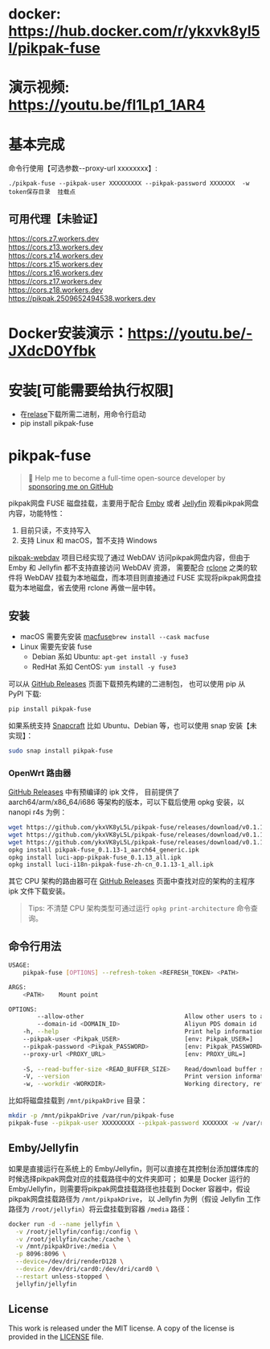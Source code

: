 # docker: https://hub.docker.com/r/ykxvk8yl5l/pikpak-fuse
# 演示视频: https://youtu.be/fl1Lp1_1AR4
# 基本完成
命令行使用【可选参数--proxy-url xxxxxxxx】:
```
./pikpak-fuse --pikpak-user XXXXXXXXX --pikpak-password XXXXXXX  -w token保存目录  挂载点
```


## 可用代理【未验证】     
https://cors.z7.workers.dev      
https://cors.z13.workers.dev   
https://cors.z14.workers.dev   
https://cors.z15.workers.dev   
https://cors.z16.workers.dev   
https://cors.z17.workers.dev   
https://cors.z18.workers.dev   
https://pikpak.2509652494538.workers.dev



# Docker安装演示：https://youtu.be/-JXdcD0Yfbk

# 安装[可能需要给执行权限]
* 在[relase](https://github.com/ykxVK8yL5L/pikpak-fuse/releases)下载所需二进制，用命令行启动
* pip install pikpak-fuse


# pikpak-fuse

> 🚀 Help me to become a full-time open-source developer by [sponsoring me on GitHub](https://github.com/sponsors/ykxVK8yL5L)

pikpak网盘 FUSE 磁盘挂载，主要用于配合 [Emby](https://emby.media) 或者 [Jellyfin](https://jellyfin.org) 观看pikpak网盘内容，功能特性：

1. 目前只读，不支持写入
2. 支持 Linux 和 macOS，暂不支持 Windows

[pikpak-webdav](https://github.com/ykxVK8yL5L/pikpak-webdav) 项目已经实现了通过 WebDAV 访问pikpak网盘内容，但由于 Emby 和 Jellyfin 都不支持直接访问 WebDAV 资源，
需要配合 [rclone](https://rclone.org) 之类的软件将 WebDAV 挂载为本地磁盘，而本项目则直接通过 FUSE 实现将pikpak网盘挂载为本地磁盘，省去使用 rclone 再做一层中转。

## 安装

* macOS 需要先安装 [macfuse](https://osxfuse.github.io/)`brew install --cask macfuse`
* Linux 需要先安装 fuse
  * Debian 系如 Ubuntu: `apt-get install -y fuse3`
  * RedHat 系如 CentOS: `yum install -y fuse3`

可以从 [GitHub Releases](https://github.com/ykxVK8yL5L/pikpak-fuse/releases) 页面下载预先构建的二进制包， 也可以使用 pip 从 PyPI 下载:

```bash
pip install pikpak-fuse
```

如果系统支持 [Snapcraft](https://snapcraft.io) 比如 Ubuntu、Debian 等，也可以使用 snap 安装【未实现】：

```bash
sudo snap install pikpak-fuse
```

### OpenWrt 路由器

[GitHub Releases](https://github.com/ykxVK8yL5L/pikpak-fuse/releases) 中有预编译的 ipk 文件， 目前提供了
aarch64/arm/x86_64/i686 等架构的版本，可以下载后使用 opkg 安装，以 nanopi r4s 为例：

```bash
wget https://github.com/ykxVK8yL5L/pikpak-fuse/releases/download/v0.1.13/pikpak-fuse_0.1.13-1_aarch64_generic.ipk
wget https://github.com/ykxVK8yL5L/pikpak-fuse/releases/download/v0.1.13/luci-app-pikpak-fuse_0.1.13_all.ipk
wget https://github.com/ykxVK8yL5L/pikpak-fuse/releases/download/v0.1.13/luci-i18n-pikpak-fuse-zh-cn_0.1.13-1_all.ipk
opkg install pikpak-fuse_0.1.13-1_aarch64_generic.ipk
opkg install luci-app-pikpak-fuse_0.1.13_all.ipk
opkg install luci-i18n-pikpak-fuse-zh-cn_0.1.13-1_all.ipk
```

其它 CPU 架构的路由器可在 [GitHub Releases](https://github.com/ykxVK8yL5L/pikpak-fuse/releases) 页面中查找对应的架构的主程序 ipk 文件下载安装。

> Tips: 不清楚 CPU 架构类型可通过运行 `opkg print-architecture` 命令查询。

## 命令行用法

```bash
USAGE:
    pikpak-fuse [OPTIONS] --refresh-token <REFRESH_TOKEN> <PATH>

ARGS:
    <PATH>    Mount point

OPTIONS:
        --allow-other                            Allow other users to access the drive
        --domain-id <DOMAIN_ID>                  Aliyun PDS domain id
    -h, --help                                   Print help information
    --pikpak-user <Pikpak_USER>                  [env: Pikpak_USER=]
    --pikpak-password <Pikpak_PASSWORD>          [env: Pikpak_PASSWORD=]
    --proxy-url <PROXY_URL>                      [env: PROXY_URL=]
    
    -S, --read-buffer-size <READ_BUFFER_SIZE>    Read/download buffer size in bytes, defaults to 10MB [default: 10485760]
    -V, --version                                Print version information
    -w, --workdir <WORKDIR>                      Working directory, refresh_token will be stored in there if specified
```

比如将磁盘挂载到 `/mnt/pikpakDrive` 目录：

```bash
mkdir -p /mnt/pikpakDrive /var/run/pikpak-fuse
pikpak-fuse --pikpak-user XXXXXXXXX --pikpak-password XXXXXXX -w /var/run/pikpak-fuse /mnt/pikpakDrive
```

## Emby/Jellyfin

如果是直接运行在系统上的 Emby/Jellyfin，则可以直接在其控制台添加媒体库的时候选择pikpak网盘对应的挂载路径中的文件夹即可；
如果是 Docker 运行的 Emby/Jellyfin，则需要将pikpak网盘挂载路径也挂载到 Docker 容器中，假设pikpak网盘挂载路径为 `/mnt/pikpakDrive`，
以 Jellyfin 为例（假设 Jellyfin 工作路径为 `/root/jellyfin`）将云盘挂载到容器 `/media` 路径：

```bash
docker run -d --name jellyfin \
  -v /root/jellyfin/config:/config \
  -v /root/jellyfin/cache:/cache \
  -v /mnt/pikpakDrive:/media \
  -p 8096:8096 \
  --device=/dev/dri/renderD128 \
  --device /dev/dri/card0:/dev/dri/card0 \
  --restart unless-stopped \
  jellyfin/jellyfin
```

## License

This work is released under the MIT license. A copy of the license is provided in the [LICENSE](./LICENSE) file.
